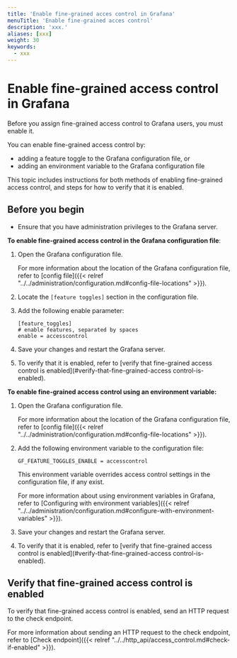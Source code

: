 ```yaml
---
title: 'Enable fine-grained acces control in Grafana'
menuTitle: 'Enable fine-grained acces control'
description: 'xxx.'
aliases: [xxx]
weight: 30
keywords:
  - xxx
---
```


# Enable fine-grained access control in Grafana

Before you assign fine-grained access control to Grafana users, you must enable it.

You can enable fine-grained access control by:

- adding a feature toggle to the Grafana configuration file, or
- adding an environment variable to the Grafana configuration file

This topic includes instructions for both methods of enabling fine-grained access control, and steps for how to verify that it is enabled.

## Before you begin

- Ensure that you have administration privileges to the Grafana server.

**To enable fine-grained access control in the Grafana configuration file**:

1. Open the Grafana configuration file.

   For more information about the location of the Grafana configuration file, refer to [config file]({{< relref "../../administration/configuration.md#config-file-locations" >}}).

1. Locate the `[feature toggles]` section in the configuration file.

1. Add the following enable parameter:

   ```
   [feature_toggles]
   # enable features, separated by spaces
   enable = accesscontrol
   ```

1. Save your changes and restart the Grafana server.

1. To verify that it is enabled, refer to [verify that fine-grained access control is enabled](#verify-that-fine-grained-access control-is-enabled).
   <br/>

**To enable fine-grained access control using an environment variable:**

1. Open the Grafana configuration file.

   For more information about the location of the Grafana configuration file, refer to [config file]({{< relref "../../administration/configuration.md#config-file-locations" >}}).

1. Add the following environment variable to the configuration file:

   `GF_FEATURE_TOGGLES_ENABLE = accesscontrol`

   This environment variable overrides access control settings in the configuration file, if any exist.

   For more information about using environment variables in Grafana, refer to [Configuring with environment variables]({{< relref "../../administration/configuration.md#configure-with-environment-variables" >}}).

1. Save your changes and restart the Grafana server.

1. To verify that it is enabled, refer to [verify that fine-grained access control is enabled](#verify-that-fine-grained-access control-is-enabled).

## Verify that fine-grained access control is enabled

To verify that fine-grained access control is enabled, send an HTTP request to the check endpoint.

For more information about sending an HTTP request to the check endpoint, refer to [Check endpoint]({{< relref "../../http_api/access_control.md#check-if-enabled" >}}).
